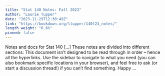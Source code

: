 ```yaml
---
title: "Stat 140 Notes: Fall 2023"
author: "Laurie Tupper"
date: "2023-11-29T12:30:49Z"
link: "https://bookdown.org/ltupper/140f23_notes/"
length_weight: "6.6%"
pinned: false
---
```


Notes and docs for Stat 140 [...] These notes are divided into different sections: This document isn’t designed to be read through in order – hence all the hyperlinks. Use the sidebar to navigate to what you need (you can also bookmark specific locations in your browser), and feel free to ask (or start a discussion thread!) if you can’t find something. Happy ...

